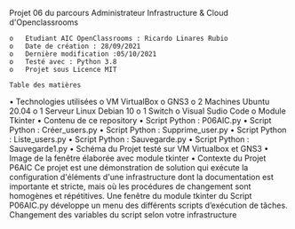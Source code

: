 Projet 06 du parcours Administrateur Infrastructure & Cloud d'Openclassrooms

    o	Etudiant AIC OpenClassrooms : Ricardo Linares Rubio
    o	Date de création : 28/09/2021
    o	Dernière modification :05/10/2021
    o	Testé avec : Python 3.8
    o	Projet sous Licence MIT

    Table des matières

   •	Technologies utilisées
   o	VM VirtualBox
   o	GNS3
   o	2 Machines Ubuntu 20.04
   o	1 Serveur Linux Debian 10
   o	1 Switch
   o	Visual Sudio Code
   o	Module Tkinter
   •	Contenu de ce repository
   •	Script Python : P06AIC.py
   •	Script Python :   Créer_users.py
   •	Script Python :   Supprime_user.py
   •	Script Python :   Liste_users.py
   •	Script Python :   Sauvegarde.py
   •	 Script Python :   Sauvegarde1.py
   •	Schéma du Projet testé sur VM Virtualbox et GNS3
   •	 Image de la fenêtre  élaborée avec module tkinter 
   •	Contexte du Projet P6AIC
   Ce projet est une démonstration de solution qui exécute la configuration d'éléments d'une infrastructure dont la documentation est importante et stricte, mais où les  procédures de changement sont homogènes et répétitives.
Une fenêtre du module tkinter du Script P06AIC.py développe un menu des différents scripts d’exécution de tâches.
                 Changement des variables du script selon votre infrastructure

  
 
